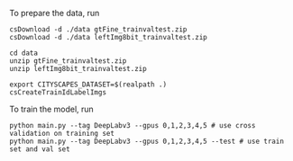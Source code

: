 To prepare the data, run
```[language=bash]
csDownload -d ./data gtFine_trainvaltest.zip
csDownload -d ./data leftImg8bit_trainvaltest.zip

cd data
unzip gtFine_trainvaltest.zip
unzip leftImg8bit_trainvaltest.zip

export CITYSCAPES_DATASET=$(realpath .)
csCreateTrainIdLabelImgs
```

To train the model, run 
```[language=bash]
python main.py --tag DeepLabv3 --gpus 0,1,2,3,4,5 # use cross validation on training set
python main.py --tag DeepLabv3 --gpus 0,1,2,3,4,5 --test # use train set and val set
```